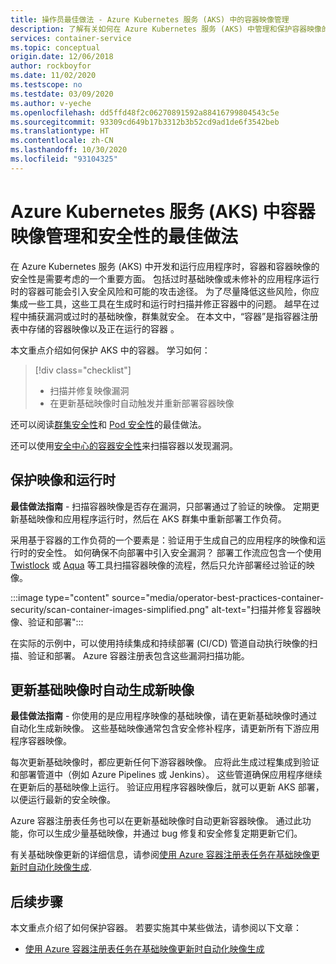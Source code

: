 ```yaml
---
title: 操作员最佳做法 - Azure Kubernetes 服务 (AKS) 中的容器映像管理
description: 了解有关如何在 Azure Kubernetes 服务 (AKS) 中管理和保护容器映像的群集操作员最佳做法
services: container-service
ms.topic: conceptual
origin.date: 12/06/2018
author: rockboyfor
ms.date: 11/02/2020
ms.testscope: no
ms.testdate: 03/09/2020
ms.author: v-yeche
ms.openlocfilehash: dd5ffd48f2c06270891592a88416799804543c5e
ms.sourcegitcommit: 93309cd649b17b3312b3b52cd9ad1de6f3542beb
ms.translationtype: HT
ms.contentlocale: zh-CN
ms.lasthandoff: 10/30/2020
ms.locfileid: "93104325"
---
```

# <a name="best-practices-for-container-image-management-and-security-in-azure-kubernetes-service-aks"></a>Azure Kubernetes 服务 (AKS) 中容器映像管理和安全性的最佳做法

在 Azure Kubernetes 服务 (AKS) 中开发和运行应用程序时，容器和容器映像的安全性是需要考虑的一个重要方面。 包括过时基础映像或未修补的应用程序运行时的容器可能会引入安全风险和可能的攻击途径。 为了尽量降低这些风险，你应集成一些工具，这些工具在生成时和运行时扫描并修正容器中的问题。 越早在过程中捕获漏洞或过时的基础映像，群集就安全。 在本文中，“容器”是指容器注册表中存储的容器映像以及正在运行的容器  。

本文重点介绍如何保护 AKS 中的容器。 学习如何：

> [!div class="checklist"]
> * 扫描并修复映像漏洞
> * 在更新基础映像时自动触发并重新部署容器映像

还可以阅读[群集安全性][best-practices-cluster-security]和 [Pod 安全性][best-practices-pod-security]的最佳做法。

还可以使用[安全中心的容器安全性][security-center-containers]来扫描容器以发现漏洞。

<!--Not Available on [Azure Container Registry integration][security-center-acr] with Security Center to help protect your images and registry from vulnerabilities.-->

## <a name="secure-the-images-and-run-time"></a>保护映像和运行时

**最佳做法指南** - 扫描容器映像是否存在漏洞，只部署通过了验证的映像。 定期更新基础映像和应用程序运行时，然后在 AKS 群集中重新部署工作负荷。

采用基于容器的工作负荷的一个要素是：验证用于生成自己的应用程序的映像和运行时的安全性。 如何确保不向部署中引入安全漏洞？ 部署工作流应包含一个使用 [Twistlock][twistlock] 或 [Aqua][aqua] 等工具扫描容器映像的流程，然后只允许部署经过验证的映像。

:::image type="content" source="media/operator-best-practices-container-security/scan-container-images-simplified.png" alt-text="扫描并修复容器映像、验证和部署":::

在实际的示例中，可以使用持续集成和持续部署 (CI/CD) 管道自动执行映像的扫描、验证和部署。 Azure 容器注册表包含这些漏洞扫描功能。

## <a name="automatically-build-new-images-on-base-image-update"></a>更新基础映像时自动生成新映像

**最佳做法指南** - 你使用的是应用程序映像的基础映像，请在更新基础映像时通过自动化生成新映像。 这些基础映像通常包含安全修补程序，请更新所有下游应用程序容器映像。

每次更新基础映像时，都应更新任何下游容器映像。 应将此生成过程集成到验证和部署管道中（例如 Azure Pipelines 或 Jenkins）。 这些管道确保应用程序继续在更新后的基础映像上运行。 验证应用程序容器映像后，就可以更新 AKS 部署，以便运行最新的安全映像。

<!--Not Available on [Azure Pipelines][azure-pipelines]-->

Azure 容器注册表任务也可以在更新基础映像时自动更新容器映像。 通过此功能，你可以生成少量基础映像，并通过 bug 修复和安全修复定期更新它们。

有关基础映像更新的详细信息，请参阅[使用 Azure 容器注册表任务在基础映像更新时自动化映像生成][acr-base-image-update].

## <a name="next-steps"></a>后续步骤

本文重点介绍了如何保护容器。 若要实施其中某些做法，请参阅以下文章：

* [使用 Azure 容器注册表任务在基础映像更新时自动化映像生成][acr-base-image-update]

<!-- EXTERNAL LINKS -->
<!--Not Available on [azure-pipelines]: /devops/pipelines/?view=vsts-->

[twistlock]: https://www.twistlock.com/
[aqua]: https://www.aquasec.com/

<!-- INTERNAL LINKS -->

[best-practices-cluster-security]: operator-best-practices-cluster-security.md
[best-practices-pod-security]: developer-best-practices-pod-security.md
[acr-base-image-update]: ../container-registry/container-registry-tutorial-base-image-update.md
[security-center-containers]: ../security-center/container-security.md

<!--Not Avaiable on [security-center-acr]: ../security-center/azure-container-registry-integration.md-->

<!-- Update_Description: update meta properties, wording update, update link -->